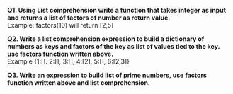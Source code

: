 **Q1. Using List comprehension write a function that takes integer as input and returns a list of factors of number as return value.**\
Example: factors(10) will return [2,5]

**Q2. Write a list comprehension expression to build a dictionary of numbers as keys and factors of the key as list of values tied to the key. use factors function written above.**\
Example {1:[]. 2:[], 3:[], 4:[2], 5:[], 6:[2,3]}

**Q3. Write an expression to build list of prime numbers, use factors function written above and list comprehension.**
